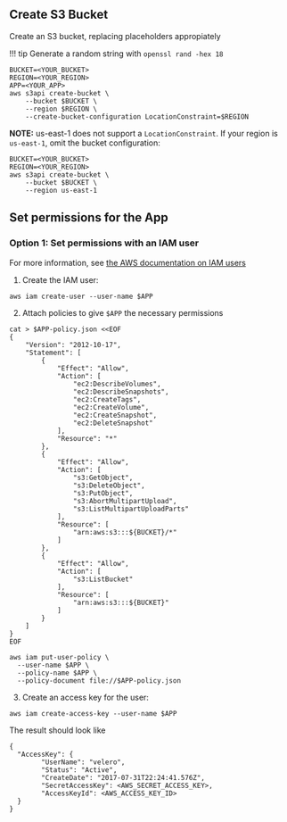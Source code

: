 ## Create S3 Bucket

Create an S3 bucket, replacing placeholders appropiately

!!! tip
    Generate a random string with `openssl rand -hex 18`


```
BUCKET=<YOUR_BUCKET>
REGION=<YOUR_REGION>
APP=<YOUR_APP>
aws s3api create-bucket \
    --bucket $BUCKET \
    --region $REGION \
    --create-bucket-configuration LocationConstraint=$REGION
```

__NOTE:__  us-east-1 does not support a `LocationConstraint`. If your region is `us-east-1`, omit the bucket configuration:

```
BUCKET=<YOUR_BUCKET>
REGION=<YOUR_REGION>
aws s3api create-bucket \
    --bucket $BUCKET \
    --region us-east-1
```

## Set permissions for the App

### Option 1: Set permissions with an IAM user

For more information, see [the AWS documentation on IAM users](https://docs.aws.amazon.com/IAM/latest/UserGuide/introduction.html)

1. Create the IAM user:

```
aws iam create-user --user-name $APP
```

2. Attach policies to give `$APP` the necessary permissions

```
cat > $APP-policy.json <<EOF
{
    "Version": "2012-10-17",
    "Statement": [
        {
            "Effect": "Allow",
            "Action": [
                "ec2:DescribeVolumes",
                "ec2:DescribeSnapshots",
                "ec2:CreateTags",
                "ec2:CreateVolume",
                "ec2:CreateSnapshot",
                "ec2:DeleteSnapshot"
            ],
            "Resource": "*"
        },
        {
            "Effect": "Allow",
            "Action": [
                "s3:GetObject",
                "s3:DeleteObject",
                "s3:PutObject",
                "s3:AbortMultipartUpload",
                "s3:ListMultipartUploadParts"
            ],
            "Resource": [
                "arn:aws:s3:::${BUCKET}/*"
            ]
        },
        {
            "Effect": "Allow",
            "Action": [
                "s3:ListBucket"
            ],
            "Resource": [
                "arn:aws:s3:::${BUCKET}"
            ]
        }
    ]
}
EOF
```

```
aws iam put-user-policy \
  --user-name $APP \
  --policy-name $APP \
  --policy-document file://$APP-policy.json
```

3. Create an access key for the user:

```
aws iam create-access-key --user-name $APP
```

The result should look like

```
{
  "AccessKey": {
        "UserName": "velero",
        "Status": "Active",
        "CreateDate": "2017-07-31T22:24:41.576Z",
        "SecretAccessKey": <AWS_SECRET_ACCESS_KEY>,
        "AccessKeyId": <AWS_ACCESS_KEY_ID>
  }
}
```
